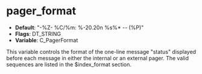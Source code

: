 # pager_format

- **Default**: "-%Z- %C/%m: %-20.20n   %s%*  -- (%P)"
- **Flags**: DT_STRING
- **Variable**: C_PagerFormat

This variable controls the format of the one-line message "status"
displayed before each message in either the internal or an external
pager.  The valid sequences are listed in the $index_format
section.
